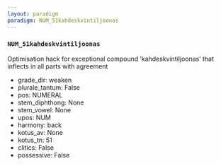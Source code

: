 ```yaml
---
layout: paradigm
paradigm: NUM_51kahdeskvintiljoonas
---
```

### ` NUM_51kahdeskvintiljoonas `

Optimisation hack for exceptional compound ’kahdeskvintiljoonas’ that inflects in all parts with agreement
* grade_dir: weaken
* plurale_tantum: False
* pos: NUMERAL
* stem_diphthong: None
* stem_vowel: None
* upos: NUM
* harmony: back
* kotus_av: None
* kotus_tn: 51
* clitics: False
* possessive: False
